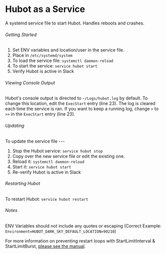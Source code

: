 # Hubot as a Service
A systemd service file to start Hubot. Handles reboots and crashes.

###### Getting Started
1. Set ENV variables and location/user in the service file.
2. Place in `/etc/systemd/system`
3. To load the service file: `systemctl daemon-reload`
4. To start the service: `service hubot start`
5. Verify Hubot is active in Slack

###### Viewing Console Output
Hubot's console output is directed to `~/Logs/hubot.log` by default. To change this location, edit the `ExecStart` entry (line 23).
The log is cleared each time the service is ran. If you want to keep a running log, change `>` to `>>` in the `ExecStart` entry (line 23).

###### Updating
To update the service file ---
1. Stop the Hubot service: `service hubot stop`
2. Copy over the new service file or edit the existing one.
3. Reload it: `systemctl daemon-reload`
4. Start it: `service hubot start`
5. Re-verify Hubot is active in Slack

###### Restarting Hubot
To restart Hubot: `service hubot restart`

###### Notes
ENV Variables should not include any quotes or escaping (Correct Example: `Environment=HUBOT_DARK_SKY_DEFAULT_LOCATION=90210`)

For more information on preventing restart loops with StartLimitInterval & StartLimitBurst, [please see the manual](https://www.freedesktop.org/software/systemd/man/systemd.unit.html#StartLimitIntervalSec=).
